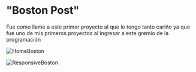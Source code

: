 <h1>"Boston Post"  </h1> 
  <p>Fue como llame a este primer proyecto al que le tengo tanto cariño ya que fue uno de mis primeros proyectos al ingresar a este gremio de la programación </p> 

![HomeBoston](https://github.com/EAristiguieta/Restaurant_Project/assets/147413490/b80ea8aa-424f-44df-b63e-547ddfb9fca7)

![ResponsiveBoston](https://github.com/EAristiguieta/Restaurant_Project/assets/147413490/07d145ce-6db1-465d-b186-d87376d9169f)
